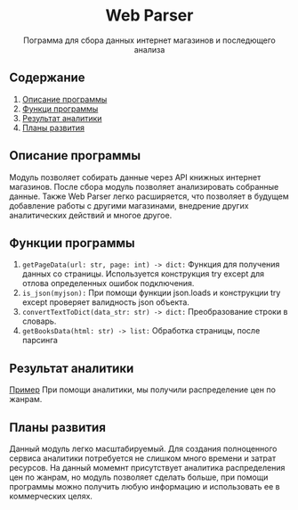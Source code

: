 <div align="center">
  <h1>Web Parser</h1>
  <p> Пограмма для сбора данных интернет магазинов и последющего анализа</p>
</div>

## Содержание

1. [Описание программы](#описание-программы)
2. [Функци программы](#функции-программы)
3. [Результат аналитики](#результат-аналитики)
4. [Планы развития](#планы-развития)


## Описание программы
Модуль позволяет собирать данные через API книжных интернет магазинов. После сбора модуль позволяет анализировать
собранные данные. Также Web Parser легко расширяется, что позволяет в будущем добавление работы с другими магазинами,
внедрение других аналитических действий и многое другое.

## Функции программы
1. ```getPageData(url: str, page: int) -> dict:```
Функция для получения данных со страницы. Используется конструкция try except для отлова определенных ошибок подключения.
2. ```is_json(myjson):``` При помощи функции json.loads и конструкции try except проверяет валидность json объекта.
3. ```convertTextToDict(data_str: str) -> dict:``` Преобразование строки в словарь.
4. ```getBooksData(html: str) -> list:``` Обработка страницы, после парсинга

## Результат аналитики
[Пример](readme_files/readme_1.png?raw=true "Title")
При помощи аналитики, мы получили распределение цен по жанрам.

## Планы развития
Данный модуль легко масштабируемый. Для создания полноценного сервиса аналитики потребуется не слишком много времени
и затрат ресурсов. На данный момемнт присутствует аналитика распределения цен по жанрам, но модуль позволяет сделать
больше, при помощи программы можно получить любую информацию и использовать ее в коммерческих целях.
